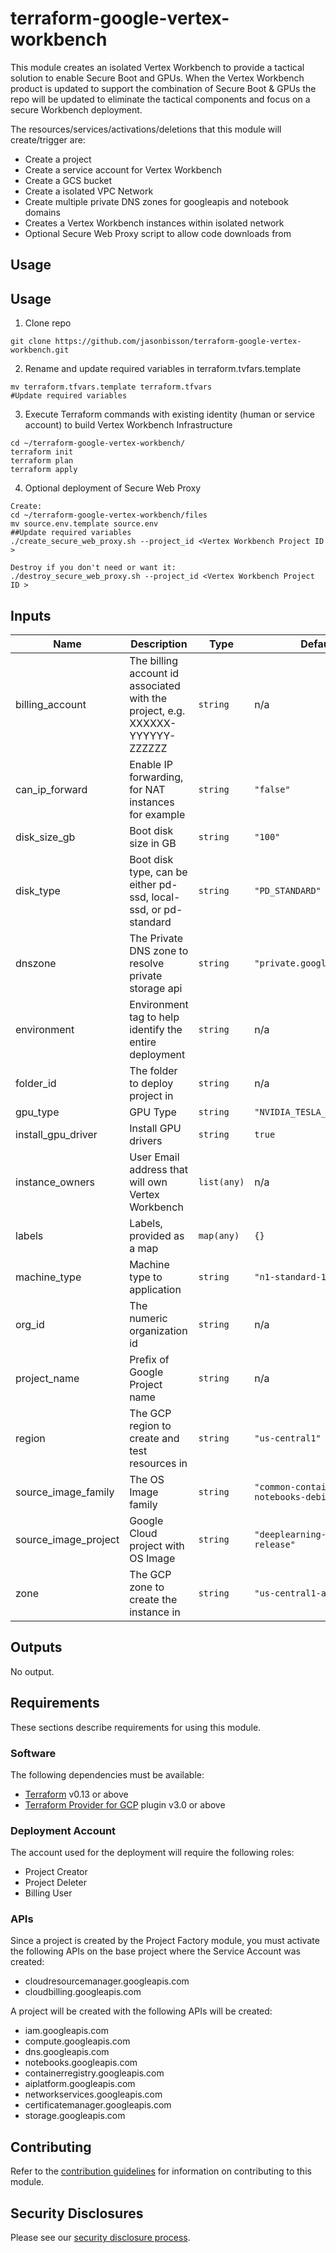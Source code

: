 # terraform-google-vertex-workbench

This module creates an isolated Vertex Workbench to provide a tactical solution to enable Secure Boot and GPUs. When the Vertex Workbench product is updated to support the combination of Secure Boot & GPUs the repo will be updated to eliminate the tactical components and focus on a secure Workbench deployment.

The resources/services/activations/deletions that this module will create/trigger are:

- Create a project
- Create a service account for Vertex Workbench
- Create a GCS bucket
- Create a isolated VPC Network
- Create multiple private DNS zones for googleapis and notebook domains
- Creates a Vertex Workbench instances within isolated network
- Optional Secure Web Proxy script to allow code downloads from 

## Usage

## Usage
1. Clone repo
```
git clone https://github.com/jasonbisson/terraform-google-vertex-workbench.git

```

2. Rename and update required variables in terraform.tvfars.template
```
mv terraform.tfvars.template terraform.tfvars
#Update required variables
```
3. Execute Terraform commands with existing identity (human or service account) to build Vertex Workbench Infrastructure 

```
cd ~/terraform-google-vertex-workbench/
terraform init
terraform plan
terraform apply
```

4. Optional deployment of Secure Web Proxy
```
Create:
cd ~/terraform-google-vertex-workbench/files 
mv source.env.template source.env
##Update required variables
./create_secure_web_proxy.sh --project_id <Vertex Workbench Project ID >

Destroy if you don't need or want it:
./destroy_secure_web_proxy.sh --project_id <Vertex Workbench Project ID >

```

<!-- BEGINNING OF PRE-COMMIT-TERRAFORM DOCS HOOK -->
## Inputs

| Name | Description | Type | Default | Required |
|------|-------------|------|---------|:--------:|
| billing\_account | The billing account id associated with the project, e.g. XXXXXX-YYYYYY-ZZZZZZ | `string` | n/a | yes |
| can\_ip\_forward | Enable IP forwarding, for NAT instances for example | `string` | `"false"` | no |
| disk\_size\_gb | Boot disk size in GB | `string` | `"100"` | no |
| disk\_type | Boot disk type, can be either pd-ssd, local-ssd, or pd-standard | `string` | `"PD_STANDARD"` | no |
| dnszone | The Private DNS zone to resolve private storage api | `string` | `"private.googleapis.com."` | no |
| environment | Environment tag to help identify the entire deployment | `string` | n/a | yes |
| folder\_id | The folder to deploy project in | `string` | n/a | yes |
| gpu\_type | GPU Type | `string` | `"NVIDIA_TESLA_T4"` | no |
| install\_gpu\_driver | Install GPU drivers | `string` | `true` | no |
| instance\_owners | User Email address that will own Vertex Workbench | `list(any)` | n/a | yes |
| labels | Labels, provided as a map | `map(any)` | `{}` | no |
| machine\_type | Machine type to application | `string` | `"n1-standard-1"` | no |
| org\_id | The numeric organization id | `string` | n/a | yes |
| project\_name | Prefix of Google Project name | `string` | n/a | yes |
| region | The GCP region to create and test resources in | `string` | `"us-central1"` | no |
| source\_image\_family | The OS Image family | `string` | `"common-container-notebooks-debian-10"` | no |
| source\_image\_project | Google Cloud project with OS Image | `string` | `"deeplearning-platform-release"` | no |
| zone | The GCP zone to create the instance in | `string` | `"us-central1-a"` | no |

## Outputs

No output.

<!-- END OF PRE-COMMIT-TERRAFORM DOCS HOOK -->

## Requirements

These sections describe requirements for using this module.

### Software

The following dependencies must be available:

- [Terraform][terraform] v0.13 or above
- [Terraform Provider for GCP][terraform-provider-gcp] plugin v3.0 or above

### Deployment Account

The account used for the deployment will require the following roles:

- Project Creator 
- Project Deleter
- Billing User


### APIs
Since a project is created by the Project Factory module, you must activate the following APIs on the base project where the Service Account was created:
- cloudresourcemanager.googleapis.com 
- cloudbilling.googleapis.com

A project will be created with the following APIs will be created:

- iam.googleapis.com
- compute.googleapis.com
- dns.googleapis.com
- notebooks.googleapis.com
- containerregistry.googleapis.com
- aiplatform.googleapis.com
- networkservices.googleapis.com
- certificatemanager.googleapis.com
- storage.googleapis.com


## Contributing

Refer to the [contribution guidelines](./CONTRIBUTING.md) for
information on contributing to this module.

[project-factory-module]: https://registry.terraform.io/modules/terraform-google-modules/project-factory/google
[terraform-provider-gcp]: https://www.terraform.io/docs/providers/google/index.html
[terraform]: https://www.terraform.io/downloads.html

## Security Disclosures

Please see our [security disclosure process](./SECURITY.md).
